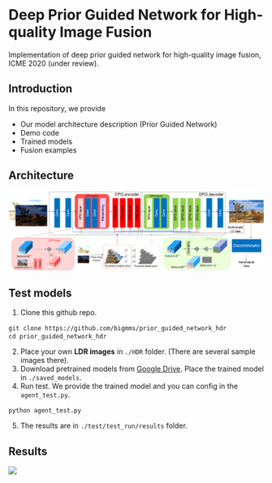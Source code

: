 # Deep Prior Guided Network for High-quality Image Fusion
Implementation of deep prior guided network for high-quality image fusion, ICME 2020 (under review).

## Introduction
In this repository, we provide
* Our model architecture description (Prior Guided Network)
* Demo code
* Trained models
* Fusion examples

## Architecture

![](./framework.png)

## Test models
1. Clone this github repo. 
```
git clone https://github.com/bigmms/prior_guided_network_hdr
cd prior_guided_network_hdr
```
2. Place your own **LDR images** in `./HDR` folder. (There are several sample images there).
3. Download pretrained models from [Google Drive](https://drive.google.com/drive/folders/1iqkGTl8sqoVEaVFo4uoAJiLFtce_f8cu?usp=sharing). Place the trained model in `./saved_models`. 
4. Run test. We provide the trained model and you can config in the `agent_test.py`.
```
python agent_test.py
```
5. The results are in `./test/test_run/results` folder.

## Results
![](./results.png)
